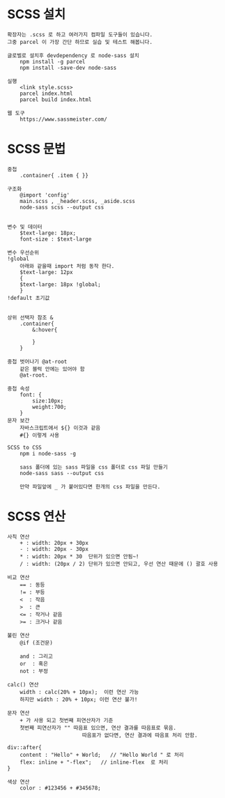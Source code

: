 # SCSS 설치 
    확장자는 .scss 로 하고 여러가지 컴파일 도구들이 있습니다. 
    그중 parcel 이 가장 간단 하므로 실습 및 테스트 해봅니다. 
    
    글로벌로 설치후 devdependency 로 node-sass 설치 
        npm install -g parcel 
        npm install -save-dev node-sass 

    실행 
        <link style.scss>
        parcel index.html 
        parcel build index.html 
    
    웹 도구 
        https://www.sassmeister.com/

# SCSS 문법 
    중첩 
        .container{ .item { }}
    
    구조화 
        @import 'config'
        main.scss , _header.scss, _aside.scss 
        node-sass scss --output css

    
    변수 및 데이터
        $text-large: 18px;
        font-size : $text-large
    
    변수 우선순위 
    !global
        아래와 같을때 import 처럼 동작 한다. 
        $text-large: 12px
        {
        $text-large: 18px !global;
        }
    !default 초기값 


    상위 선택자 참조 &
        .container{
            &:hover{

            }
        }
    
    중첩 벗어나기 @at-root
        같은 블럭 안에는 있어야 함 
        @at-root.

    중첩 속성 
        font: {
            size:10px;
            weight:700;
        }
    문자 보간
        자바스크립트에서 ${} 이것과 같음 
        #{} 이렇게 사용 

    SCSS to CSS
        npm i node-sass -g
        
        sass 폴더에 있는 sass 파일을 css 폴더로 css 파일 만들기 
        node-sass sass --output css

        만약 파일앞에 _ 가 붙어있다면 한개의 css 파일을 만든다. 

# SCSS 연산 
    사칙 연산             
        + : width: 20px + 30px 
        - : width: 20px - 30px 
        * : width: 20px * 30  단위가 있으면 안됨~! 
        / : width: (20px / 2) 단위가 있으면 안되고, 우선 연산 때문에 () 괄호 사용 

    비교 연산 
        == : 동등 
        != : 부등
        <  : 작음 
        >  : 큰
        <= : 작거나 같음
        >= : 크거나 같음

    불린 연산 
        @if (조건문)
        
        and : 그리고
        or  : 혹은
        not : 부정 

    calc() 연산 
        width : calc(20% + 10px);  이런 연산 가능
        하지만 width : 20% + 10px; 이런 연산 불가!

    문자 연산 
        + 가 사용 되고 첫번째 피연산자가 기준 
        첫번째 피연산자가 "" 따음표 있으면, 연산 결과를 따음표로 묶음. 
                            따음표가 없다면, 연산 결과에 따음표 처리 안함. 

    div::after{
        content : "Hello" + World;   // "Hello World " 로 처리 
        flex: inline + "-flex";   // inline-flex  로 처리 
    }

    색상 연산 
        color : #123456 + #345678;






 